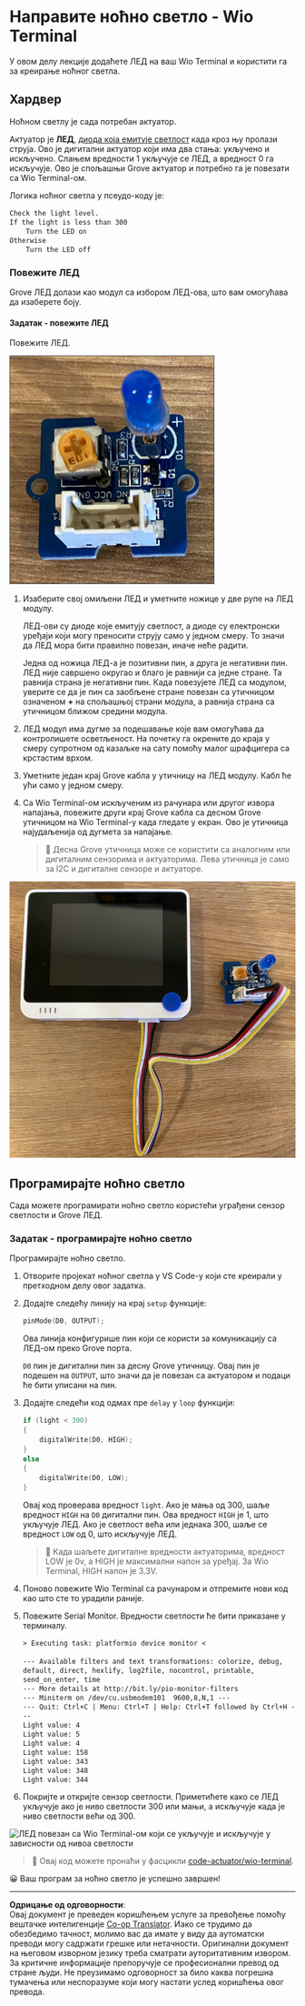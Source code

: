 <!--
CO_OP_TRANSLATOR_METADATA:
{
  "original_hash": "db44083b4dc6fb06eac83c4f16448940",
  "translation_date": "2025-08-28T14:15:03+00:00",
  "source_file": "1-getting-started/lessons/3-sensors-and-actuators/wio-terminal-actuator.md",
  "language_code": "sr"
}
-->
# Направите ноћно светло - Wio Terminal

У овом делу лекције додаћете ЛЕД на ваш Wio Terminal и користити га за креирање ноћног светла.

## Хардвер

Ноћном светлу је сада потребан актуатор.

Актуатор је **ЛЕД**, [диода која емитује светлост](https://wikipedia.org/wiki/Light-emitting_diode) када кроз њу пролази струја. Ово је дигитални актуатор који има два стања: укључено и искључено. Слањем вредности 1 укључује се ЛЕД, а вредност 0 га искључује. Ово је спољашњи Grove актуатор и потребно га је повезати са Wio Terminal-ом.

Логика ноћног светла у псеудо-коду је:

```output
Check the light level.
If the light is less than 300
    Turn the LED on
Otherwise
    Turn the LED off
```

### Повежите ЛЕД

Grove ЛЕД долази као модул са избором ЛЕД-ова, што вам омогућава да изаберете боју.

#### Задатак - повежите ЛЕД

Повежите ЛЕД.

![Grove ЛЕД](../../../../../translated_images/grove-led.6c853be93f473cf2c439cfc74bb1064732b22251a83cedf66e62f783f9cc1a79.sr.png)

1. Изаберите свој омиљени ЛЕД и уметните ножице у две рупе на ЛЕД модулу.

    ЛЕД-ови су диоде које емитују светлост, а диоде су електронски уређаји који могу преносити струју само у једном смеру. То значи да ЛЕД мора бити правилно повезан, иначе неће радити.

    Једна од ножица ЛЕД-а је позитивни пин, а друга је негативни пин. ЛЕД није савршено округао и благо је равнији са једне стране. Та равнија страна је негативни пин. Када повезујете ЛЕД са модулом, уверите се да је пин са заобљене стране повезан са утичницом означеном **+** на спољашњој страни модула, а равнија страна са утичницом ближом средини модула.

1. ЛЕД модул има дугме за подешавање које вам омогућава да контролишете осветљеност. На почетку га окрените до краја у смеру супротном од казаљке на сату помоћу малог шрафцигера са крстастим врхом.

1. Уметните један крај Grove кабла у утичницу на ЛЕД модулу. Кабл ће ући само у једном смеру.

1. Са Wio Terminal-ом искљученим из рачунара или другог извора напајања, повежите други крај Grove кабла са десном Grove утичницом на Wio Terminal-у када гледате у екран. Ово је утичница најудаљенија од дугмета за напајање.

    > 💁 Десна Grove утичница може се користити са аналогним или дигиталним сензорима и актуаторима. Лева утичница је само за I2C и дигиталне сензоре и актуаторе.

![Grove ЛЕД повезан са десном утичницом](../../../../../translated_images/wio-led.265a1897e72d7f21c753257516a4b677d8e30ce2b95fee98189458b3275ba0a6.sr.png)

## Програмирајте ноћно светло

Сада можете програмирати ноћно светло користећи уграђени сензор светлости и Grove ЛЕД.

### Задатак - програмирајте ноћно светло

Програмирајте ноћно светло.

1. Отворите пројекат ноћног светла у VS Code-у који сте креирали у претходном делу овог задатка.

1. Додајте следећу линију на крај `setup` функције:

    ```cpp
    pinMode(D0, OUTPUT);
    ```

    Ова линија конфигурише пин који се користи за комуникацију са ЛЕД-ом преко Grove порта.

    `D0` пин је дигитални пин за десну Grove утичницу. Овај пин је подешен на `OUTPUT`, што значи да је повезан са актуатором и подаци ће бити уписани на пин.

1. Додајте следећи код одмах пре `delay` у `loop` функцији:

    ```cpp
    if (light < 300)
    {
        digitalWrite(D0, HIGH);
    }
    else
    {
        digitalWrite(D0, LOW);
    }
    ```

    Овај код проверава вредност `light`. Ако је мања од 300, шаље вредност `HIGH` на `D0` дигитални пин. Ова вредност `HIGH` је 1, што укључује ЛЕД. Ако је светлост већа или једнака 300, шаље се вредност `LOW` од 0, што искључује ЛЕД.

    > 💁 Када шаљете дигиталне вредности актуаторима, вредност LOW је 0v, а HIGH је максимални напон за уређај. За Wio Terminal, HIGH напон је 3.3V.

1. Поново повежите Wio Terminal са рачунаром и отпремите нови код као што сте то урадили раније.

1. Повежите Serial Monitor. Вредности светлости ће бити приказане у терминалу.

    ```output
    > Executing task: platformio device monitor <

    --- Available filters and text transformations: colorize, debug, default, direct, hexlify, log2file, nocontrol, printable, send_on_enter, time
    --- More details at http://bit.ly/pio-monitor-filters
    --- Miniterm on /dev/cu.usbmodem101  9600,8,N,1 ---
    --- Quit: Ctrl+C | Menu: Ctrl+T | Help: Ctrl+T followed by Ctrl+H ---
    Light value: 4
    Light value: 5
    Light value: 4
    Light value: 158
    Light value: 343
    Light value: 348
    Light value: 344
    ```

1. Покријте и откријте сензор светлости. Приметићете како се ЛЕД укључује ако је ниво светлости 300 или мањи, а искључује када је ниво светлости већи од 300.

![ЛЕД повезан са Wio Terminal-ом који се укључује и искључује у зависности од нивоа светлости](../../../../../images/wio-running-assignment-1-1.gif)

> 💁 Овај код можете пронаћи у фасцикли [code-actuator/wio-terminal](../../../../../1-getting-started/lessons/3-sensors-and-actuators/code-actuator/wio-terminal).

😀 Ваш програм за ноћно светло је успешно завршен!

---

**Одрицање од одговорности**:  
Овај документ је преведен коришћењем услуге за превођење помоћу вештачке интелигенције [Co-op Translator](https://github.com/Azure/co-op-translator). Иако се трудимо да обезбедимо тачност, молимо вас да имате у виду да аутоматски преводи могу садржати грешке или нетачности. Оригинални документ на његовом изворном језику треба сматрати ауторитативним извором. За критичне информације препоручује се професионални превод од стране људи. Не преузимамо одговорност за било каква погрешна тумачења или неспоразуме који могу настати услед коришћења овог превода.